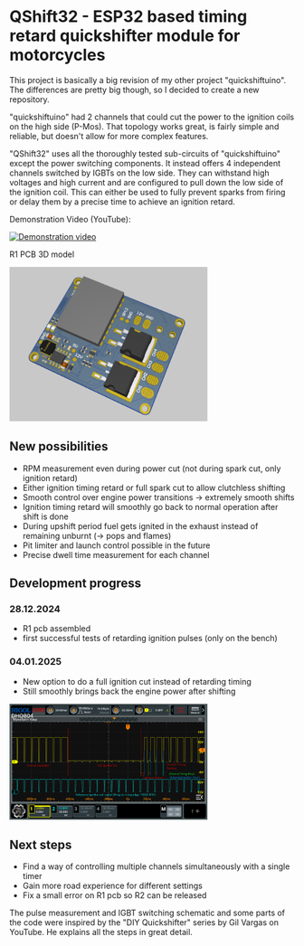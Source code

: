 # QShift32 - ESP32 based timing retard quickshifter module for motorcycles
This project is basically a big revision of my other project "quickshiftuino".
The differences are pretty big though, so I decided to create a new repository.

"quickshiftuino" had 2 channels that could cut the power to the ignition coils on the high side (P-Mos).
That topology works great, is fairly simple and reliable, but doesn't allow for more complex features.

"QShift32" uses all the thoroughly tested sub-circuits of "quickshiftuino" except the power switching components.
It instead offers 4 independent channels switched by IGBTs on the low side.
They can withstand high voltages and high current and are configured to pull down the low side of the ignition coil.
This can either be used to fully prevent sparks from firing or delay them by a precise time to achieve an ignition retard.

Demonstration Video (YouTube):

[![Demonstration video](https://img.youtube.com/vi/TwFzDqyh4EY/0.jpg)](https://www.youtube.com/watch?v=TwFzDqyh4EY)

R1 PCB 3D model

<img src='images/pcb_r1.png' width='350'>

## New possibilities
- RPM measurement even during power cut (not during spark cut, only ignition retard)
- Either ignition timing retard or full spark cut to allow clutchless shifting
- Smooth control over engine power transitions -> extremely smooth shifts
- Ignition timing retard will smoothly go back to normal operation after shift is done
- During upshift period fuel gets ignited in the exhaust instead of remaining unburnt (-> pops and flames)
- Pit limiter and launch control possible in the future
- Precise dwell time measurement for each channel

## Development progress
### 28.12.2024
- R1 pcb assembled
- first successful tests of retarding ignition pulses (only on the bench)
### 04.01.2025
- New option to do a full ignition cut instead of retarding timing
- Still smoothly brings back the engine power after shifting
<img src='images/cut_retard_smooth_waveform.png' width='350'>

## Next steps
- Find a way of controlling multiple channels simultaneously with a single timer
- Gain more road experience for different settings
- Fix a small error on R1 pcb so R2 can be released

The pulse measurement and IGBT switching schematic and some parts of the code were inspired by the "DIY Quickshifter" series by Gil Vargas on YouTube.
He explains all the steps in great detail.
